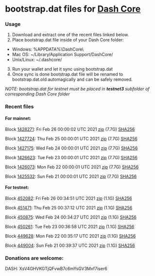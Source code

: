 # bootstrap.dat files for [Dash Core](https://github.com/dashpay/dash)

### Usage

1. Download and extract one of the recent files linked below.
2. Place bootstrap.dat file inside of your Dash Core folder:
 - Windows: %APPDATA%\DashCore\
 - Mac OS: ~/Library/Application Support/DashCore/
 - Unix/Linux: ~/.dashcore/
3. Run your wallet and let it sync using bootstrap.dat
4. Once sync is done bootstrap.dat file will be renamed to bootstrap.dat.old automagically and can be safely removed.

_NOTE: bootstrap.dat for testnet must be placed in **testnet3** subfolder of corresponding Dash Core folder_

### Recent files

#### For mainnet:

Block [1428271](https://insight.dash.org/insight/block/00000000000000072eaf27188c446ead17a1dedd9a8397c04ba4f0b199b2c2d2): Fri Feb 26 00:00:02 UTC 2021 [zip](https://dash-bootstrap.ams3.digitaloceanspaces.com/mainnet/2021-02-26/bootstrap.dat.zip) (7.7G) [SHA256](https://dash-bootstrap.ams3.digitaloceanspaces.com/mainnet/2021-02-26/sha256.txt)

Block [1427724](https://insight.dash.org/insight/block/0000000000000010e6b35983c1cfceb9f588e0733142f0d17dab23b3537873e8): Thu Feb 25 00:00:01 UTC 2021 [zip](https://dash-bootstrap.ams3.digitaloceanspaces.com/mainnet/2021-02-25/bootstrap.dat.zip) (7.7G) [SHA256](https://dash-bootstrap.ams3.digitaloceanspaces.com/mainnet/2021-02-25/sha256.txt)

Block [1427175](https://insight.dash.org/insight/block/0000000000000014ec92394562b5807b67460030fef5a567236bb90df21cc175): Wed Feb 24 00:00:01 UTC 2021 [zip](https://dash-bootstrap.ams3.digitaloceanspaces.com/mainnet/2021-02-24/bootstrap.dat.zip) (7.7G) [SHA256](https://dash-bootstrap.ams3.digitaloceanspaces.com/mainnet/2021-02-24/sha256.txt)

Block [1426623](https://insight.dash.org/insight/block/0000000000000003bf72ead5490315451e2e457112a3ea7f6243c2fbd13fe0fb): Tue Feb 23 00:00:01 UTC 2021 [zip](https://dash-bootstrap.ams3.digitaloceanspaces.com/mainnet/2021-02-23/bootstrap.dat.zip) (7.7G) [SHA256](https://dash-bootstrap.ams3.digitaloceanspaces.com/mainnet/2021-02-23/sha256.txt)

Block [1426073](https://insight.dash.org/insight/block/0000000000000011920ee16b13b0096b84ec1f6ec3f015fe4a7943e406b28f45): Mon Feb 22 00:00:01 UTC 2021 [zip](https://dash-bootstrap.ams3.digitaloceanspaces.com/mainnet/2021-02-22/bootstrap.dat.zip) (7.7G) [SHA256](https://dash-bootstrap.ams3.digitaloceanspaces.com/mainnet/2021-02-22/sha256.txt)

Block [1425532](https://insight.dash.org/insight/block/00000000000000046abe7ebd33a94620f6672e7fa372a1be2ece4b38440ad0ae): Sun Feb 21 00:00:01 UTC 2021 [zip](https://dash-bootstrap.ams3.digitaloceanspaces.com/mainnet/2021-02-21/bootstrap.dat.zip) (7.7G) [SHA256](https://dash-bootstrap.ams3.digitaloceanspaces.com/mainnet/2021-02-21/sha256.txt)


#### For testnet:

Block [452082](https://testnet-insight.dashevo.org/insight/block/000001124b5ebf9cd4a427509abaced5ce9cfbec7a766f174c22cd2f51e87a71): Fri Feb 26 00:34:51 UTC 2021 [zip](https://dash-bootstrap.ams3.digitaloceanspaces.com/testnet/2021-02-26/bootstrap.dat.zip) (1.1G) [SHA256](https://dash-bootstrap.ams3.digitaloceanspaces.com/testnet/2021-02-26/sha256.txt)

Block [451471](https://testnet-insight.dashevo.org/insight/block/000000239ab080c6685cd999548e446174fe42c97b76039d0f0440795c5a02d9): Thu Feb 25 00:37:12 UTC 2021 [zip](https://dash-bootstrap.ams3.digitaloceanspaces.com/testnet/2021-02-25/bootstrap.dat.zip) (1.1G) [SHA256](https://dash-bootstrap.ams3.digitaloceanspaces.com/testnet/2021-02-25/sha256.txt)

Block [450875](https://testnet-insight.dashevo.org/insight/block/000000820ab2f98ba914cd4809c9e682fe7d0a40771a315bf3795fa06293163f): Wed Feb 24 00:34:27 UTC 2021 [zip](https://dash-bootstrap.ams3.digitaloceanspaces.com/testnet/2021-02-24/bootstrap.dat.zip) (1.1G) [SHA256](https://dash-bootstrap.ams3.digitaloceanspaces.com/testnet/2021-02-24/sha256.txt)

Block [450261](https://testnet-insight.dashevo.org/insight/block/0000017385507cefedbbc26ca2093f96df42ae30be72d1644bc896ec98e0c065): Tue Feb 23 00:36:58 UTC 2021 [zip](https://dash-bootstrap.ams3.digitaloceanspaces.com/testnet/2021-02-23/bootstrap.dat.zip) (1.1G) [SHA256](https://dash-bootstrap.ams3.digitaloceanspaces.com/testnet/2021-02-23/sha256.txt)

Block [449628](https://testnet-insight.dashevo.org/insight/block/0000013af3baa62f3a3e3a00f8bb3d18caab4a2d9c6c40e0d93c41d4300ecebe): Mon Feb 22 00:35:17 UTC 2021 [zip](https://dash-bootstrap.ams3.digitaloceanspaces.com/testnet/2021-02-22/bootstrap.dat.zip) (1.1G) [SHA256](https://dash-bootstrap.ams3.digitaloceanspaces.com/testnet/2021-02-22/sha256.txt)

Block [449004](https://testnet-insight.dashevo.org/insight/block/0000021bfe632c46bfa3ea12950ca1e670c07a022fbf1c3f7f8ecc52f51b714c): Sun Feb 21 00:39:37 UTC 2021 [zip](https://dash-bootstrap.ams3.digitaloceanspaces.com/testnet/2021-02-21/bootstrap.dat.zip) (1.1G) [SHA256](https://dash-bootstrap.ams3.digitaloceanspaces.com/testnet/2021-02-21/sha256.txt)


### Donations are welcome:

DASH: XsV4GHVKGTjQFvwB7c6mYsGV3Mxf7iser6
